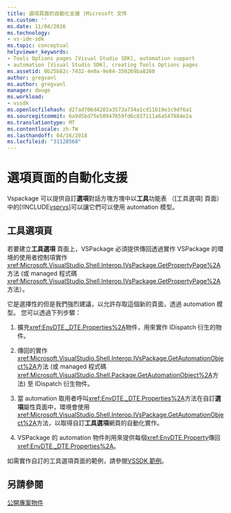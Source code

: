 ```yaml
---
title: 選項頁面的自動化支援 |Microsoft 文件
ms.custom: ''
ms.date: 11/04/2016
ms.technology:
- vs-ide-sdk
ms.topic: conceptual
helpviewer_keywords:
- Tools Options pages [Visual Studio SDK], automation support
- automation [Visual Studio SDK], creating Tools Options pages
ms.assetid: 0b25b82c-7432-4e0a-9e84-350269ba8260
author: gregvanl
ms.author: gregvanl
manager: douge
ms.workload:
- vssdk
ms.openlocfilehash: d27ad706d4203a3573a734a1cd11b19e3c9df6a1
ms.sourcegitcommit: 6a9d5bd75e50947659fd6c837111a6a547884e2a
ms.translationtype: MT
ms.contentlocale: zh-TW
ms.lasthandoff: 04/16/2018
ms.locfileid: "31128568"
---
```

# <a name="automation-support-for-options-pages"></a>選項頁面的自動化支援
Vspackage 可以提供自訂**選項**對話方塊方塊中以**工具**功能表 （[工具選項] 頁面） 中的[!INCLUDE[vsprvs](../../code-quality/includes/vsprvs_md.md)]可以讓它們可以使用 automation 模型。  
  
## <a name="tools-options-pages"></a>工具選項頁  
 若要建立**工具選項** 頁面上，VSPackage 必須提供傳回透過實作 VSPackage 的環境的使用者控制項實作<xref:Microsoft.VisualStudio.Shell.Interop.IVsPackage.GetPropertyPage%2A>方法 (或 managed 程式碼<xref:Microsoft.VisualStudio.Shell.Interop.IVsPackage.GetPropertyPage%2A>方法）。  
  
 它是選擇性的但是我們強烈建議，以允許存取這個新的頁面，透過 automation 模型。 您可以透過下列步驟：  
  
1.  擴充<xref:EnvDTE._DTE.Properties%2A>物件，用來實作 IDispatch 衍生的物件。  
  
2.  傳回的實作<xref:Microsoft.VisualStudio.Shell.Interop.IVsPackage.GetAutomationObject%2A>方法 (或 managed 程式碼<xref:Microsoft.VisualStudio.Shell.Package.GetAutomationObject%2A>方法) 至 IDispatch 衍生物件。  
  
3.  當 automation 取用者呼叫<xref:EnvDTE._DTE.Properties%2A>方法在自訂**選項**屬性頁面中，環境會使用<xref:Microsoft.VisualStudio.Shell.Interop.IVsPackage.GetAutomationObject%2A>方法，以取得自訂**工具選項**網頁的自動化實作。  
  
4.  VSPackage 的 automation 物件則用來提供每個<xref:EnvDTE.Property>傳回<xref:EnvDTE._DTE.Properties%2A>。  
  
 如需實作自訂的工具選項頁面的範例，請參閱[VSSDK 範例](http://aka.ms/vs2015sdksamples)。  
  
## <a name="see-also"></a>另請參閱  
 [公開專案物件](../../extensibility/internals/exposing-project-objects.md)